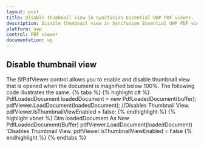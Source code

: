 ```yaml
---
layout: post
title: Disable thumbnail view in Syncfusion Essential UWP PDF viewer.
description: Disable thumbnail view in Syncfusion Essential UWP PDF viewer.
platform: uwp
control: PDF viewer
documentation: ug
---
```


## Disable thumbnail view
The SfPdfViewer control allows you to enable and disable thumbnail view that is opened when the document is magnified below 100%. The following code illustrates the same.
{% tabs %}
{% highlight c# %}
PdfLoadedDocument loadedDocument = new PdfLoadedDocument(buffer);
pdfViewer.LoadDocument(loadedDocument);
//Disables Thumbnail View.
pdfViewer.IsThumbnailViewEnabled = false;
{% endhighlight %}
{% highlight vbnet %}
Dim loadedDocument As New PdfLoadedDocument(Buffer)
pdfViewer.LoadDocument(loadedDocument)
'Disables Thumbnail View.
pdfViewer.IsThumbnailViewEnabled = False
{% endhighlight %}
{% endtabs %}
